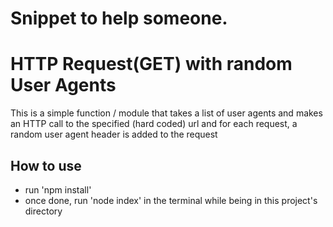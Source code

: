 # Snippet to help someone.
# HTTP Request(GET) with random User Agents
This is a simple function / module that takes a list of user agents and makes an HTTP call to the specified (hard coded) url and for each request, a random user agent header is added to the request

## How to use
* run 'npm install'
* once done, run 'node index' in the terminal while being in this project's directory

